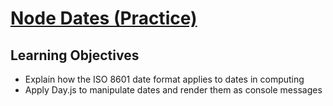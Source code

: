 # [Node Dates (Practice)](https://login.codingdojo.com/m/754/16715/124484)

## Learning Objectives

- Explain how the ISO 8601 date format applies to dates in computing
- Apply Day.js to manipulate dates and render them as console messages